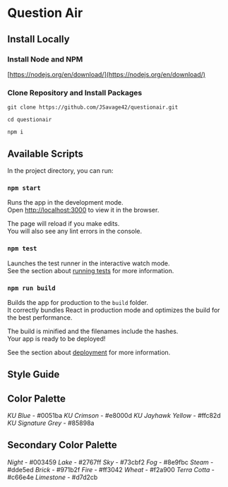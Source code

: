 # Question Air

## Install Locally

### Install Node and NPM

[https://nodejs.org/en/download/](https://nodejs.org/en/download/)

### Clone Repository and Install Packages

`git clone https://github.com/JSavage42/questionair.git`

`cd questionair`

`npm i`

## Available Scripts

In the project directory, you can run:

### `npm start`

Runs the app in the development mode.<br>
Open [http://localhost:3000](http://localhost:3000) to view it in the browser.

The page will reload if you make edits.<br>
You will also see any lint errors in the console.

### `npm test`

Launches the test runner in the interactive watch mode.<br>
See the section about [running tests](https://facebook.github.io/create-react-app/docs/running-tests) for more information.

### `npm run build`

Builds the app for production to the `build` folder.<br>
It correctly bundles React in production mode and optimizes the build for the best performance.

The build is minified and the filenames include the hashes.<br>
Your app is ready to be deployed!

See the section about [deployment](https://facebook.github.io/create-react-app/docs/deployment) for more information.

## Style Guide

## Color Palette

_KU Blue_ - #0051ba
_KU Crimson_ - #e8000d
_KU Jayhawk Yellow_ - #ffc82d
_KU Signature Grey_ - #85898a

## Secondary Color Palette

_Night_ - #003459
_Lake_ - #2767ff
_Sky_ - #73cbf2
_Fog_ - #8e9fbc
_Steam_ - #dde5ed
_Brick_ - #971b2f
_Fire_ - #ff3042
_Wheat_ - #f2a900
_Terra Cotta_ - #c66e4e
_Limestone_ - #d7d2cb
